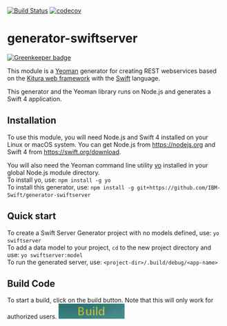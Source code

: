[![Build Status](https://travis-ci.org/IBM-Swift/generator-swiftserver.svg?branch=master)](https://travis-ci.org/IBM-Swift/generator-swiftserver)
[![codecov](https://codecov.io/gh/IBM-Swift/generator-swiftserver/branch/master/graph/badge.svg)](https://codecov.io/gh/IBM-Swift/generator-swiftserver)

# generator-swiftserver

[![Greenkeeper badge](https://badges.greenkeeper.io/IBM-Swift/generator-swiftserver.svg)](https://greenkeeper.io/)

This module is a [Yeoman](http://yeoman.io) generator for creating REST webservices based on the [Kitura web framework](http://kitura.io) with the [Swift](https://swift.org/) language.

This generator and the Yeoman library runs on Node.js and generates a Swift 4 application.

## Installation
To use this module, you will need Node.js and Swift 4 installed on your Linux or macOS system. You can get Node.js from https://nodejs.org and Swift 4 from https://swift.org/download.

You will also need the Yeoman command line utility [yo](https://github.com/yeoman/yo) installed in your global Node.js module directory.  
To install yo, use: `npm install -g yo`  
To install this generator, use: `npm install -g git+https://github.com/IBM-Swift/generator-swiftserver`

## Quick start
To create a Swift Server Generator project with no models defined, use: `yo swiftserver`  
To add a data model to your project, `cd` to the new project directory and use: `yo swiftserver:model`  
To run the generated server, use: `<project-dir>/.build/debug/<app-name>`

## Build Code
To start a build, click on the build button. Note that this will only work for authorized users.
[![Build](BuildButton.png)](https://github.com/login/oauth/authorize?client_id=bedeb6b1ffdb641cf027)

